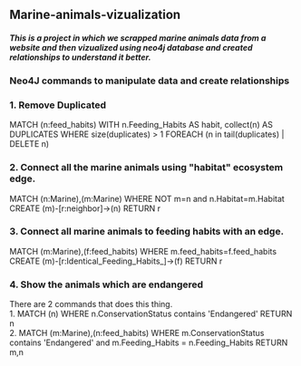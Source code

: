 <h2>Marine-animals-vizualization</h2>
<h4><i>This is a project in which we scrapped marine animals data from a website and then vizualized using neo4j database and created relationships to understand it better.</i></h4>

<h3>Neo4J commands to manipulate data and create relationships</h3>
<h3>1. Remove Duplicated</h3>
<p> MATCH (n:feed_habits) WITH n.Feeding_Habits AS habit, collect(n) AS DUPLICATES
    WHERE size(duplicates) >  1 FOREACH (n in tail(duplicates) | DELETE n)
</p>

<h3>2. Connect all the marine animals using "habitat" ecosystem edge.</h3>
<p> MATCH (n:Marine),(m:Marine)
    WHERE NOT m=n and n.Habitat=m.Habitat CREATE (m)-[r:neighbor]->(n) RETURN r
</p>

<h3>3. Connect all marine animals to feeding habits with an edge.</h3>
<p> MATCH (m:Marine),(f:feed_habits)
    WHERE m.feed_habits=f.feed_habits CREATE (m)-[r:Identical_Feeding_Habits_]->(f) RETURN r
</p>

<h3>4. Show the animals which are endangered </h3>
<p> There are 2 commands that does this thing. <br>
    1. 
    MATCH (n)
    WHERE n.ConservationStatus contains 'Endangered' RETURN n
    <br>
    2.
    MATCH (m:Marine),(n:feed_habits) WHERE m.ConservationStatus contains 'Endangered'  and m.Feeding_Habits = n.Feeding_Habits RETURN m,n
</p>
